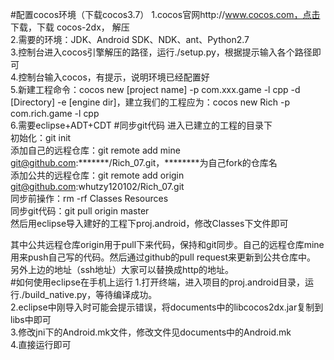 #配置cocos环境（下载cocos3.7）
1.cocos官网http://www.cocos.com，点击  下载，下载 cocos-2dx， 解压    
2.需要的环境：JDK、Android SDK、NDK、ant、Python2.7  
3.控制台进入cocos引擎解压的路径，运行./setup.py，根据提示输入各个路径即可  
4.控制台输入cocos，有提示，说明环境已经配置好  
5.新建工程命令：cocos new [project name] -p com.xxx.game -l cpp -d [Directory] -e [engine dir]，建立我们的工程应为：cocos new Rich -p com.rich.game -l cpp  
6.需要eclipse+ADT+CDT
#同步git代码
进入已建立的工程的目录下  
初始化：git init  
添加自己的远程仓库：git remote add mine git@github.com:*******/Rich_07.git，********为自己fork的仓库名  
添加公共的远程仓库：git remote add origin git@github.com:whutzy120102/Rich_07.git  
同步前操作：rm -rf Classes Resources  
同步git代码：git pull origin master  
然后用eclipse导入建好的工程下proj.android，修改Classes下文件即可  
  
其中公共远程仓库origin用于pull下来代码，保持和git同步。自己的远程仓库mine用来push自己写的代码。然后通过github的pull request来更新到公共仓库中。  
另外上边的地址（ssh地址）大家可以替换成http的地址。  
#如何使用eclipse在手机上运行
1.打开终端，进入项目的proj.android目录，运行./build_native.py，等待编译成功。  
2.eclipse中刚导入时可能会提示错误，将documents中的libcocos2dx.jar复制到libs中即可  
3.修改jni下的Android.mk文件，修改文件见documents中的Android.mk  
4.直接运行即可
  
